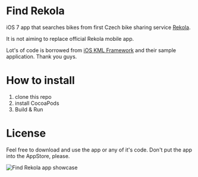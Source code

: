 # Find Rekola

iOS 7 app that searches bikes from first Czech bike sharing service [Rekola](http://www.rekola.cz).

It is not aiming to replace official Rekola mobile app.

Lot's of code is borrowed from [iOS KML Framework](http://kmlframework.com) and their sample application. Thank you guys.

# How to install

1. clone this repo
2. install CocoaPods
3. Build & Run

# License

Feel free to download and use the app or any of it's code.
Don't put the app into the AppStore, please.

![Find Rekola app showcase](https://dl.dropboxusercontent.com/u/2932766/find-rekola.gif)




